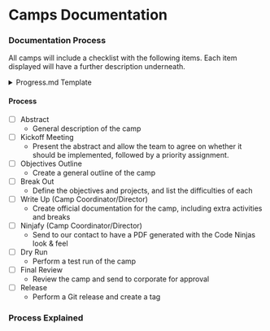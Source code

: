 # Camps Documentation

### Documentation Process
All camps will include a checklist with the following items. Each item displayed will have a further description underneath.

<details>
  <summary>Progress.md Template</summary>

    ##### Template - Progress.md  
    - [ ] Abstract  
    - [ ] Kickoff  
    - [ ] Objectives Outline  
    - [ ] Break Out  
    - [ ] Write Up  
    - [ ] Ninjafy  
    - [ ] Dry Run  
    - [ ] Final Review  
    - [ ] Release  

</details>

#### Process
- [ ] Abstract
  - General description of the camp
- [ ] Kickoff Meeting
  - Present the abstract and allow the team to agree on whether it should be implemented, followed by a priority assignment.
- [ ] Objectives Outline
  - Create a general outline of the camp
- [ ] Break Out
  - Define the objectives and projects, and list the difficulties of each
- [ ] Write Up (Camp Coordinator/Director)
  - Create official documentation for the camp, including extra activities and breaks
- [ ] Ninjafy (Camp Coordinator/Director)
  - Send to our contact to have a PDF generated with the Code Ninjas look & feel
- [ ] Dry Run
  - Perform a test run of the camp
- [ ] Final Review
  - Review the camp and send to corporate for approval
- [ ] Release
  - Perform a Git release and create a tag

### Process Explained

